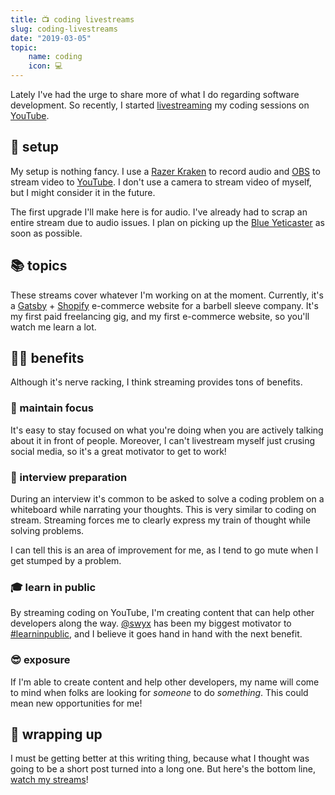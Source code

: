 ```yaml
---
title: 📺 coding livestreams
slug: coding-livestreams
date: "2019-03-05"
topic:
    name: coding
    icon: 💻
---
```


Lately I've had the urge to share more of what I do regarding software development. So recently, I started [livestreaming][1] my coding sessions on [YouTube][2].

## 🎤 setup

My setup is nothing fancy. I use a [Razer Kraken][3] to record audio and [OBS][4] to stream video to [YouTube][2]. I don't use a camera to stream video of myself, but I might consider it in the future.

The first upgrade I'll make here is for audio. I've already had to scrap an entire stream due to audio issues. I plan on picking up the [Blue Yeticaster][5] as soon as possible.

## 📚 topics

These streams cover whatever I'm working on at the moment. Currently, it's a [Gatsby][6] + [Shopify][7] e-commerce website for a barbell sleeve company. It's my first paid freelancing gig, and my first e-commerce website, so you'll watch me learn a lot.

## 👍🏼 benefits

Although it's nerve racking, I think streaming provides tons of benefits.

### 🎯 maintain focus

It's easy to stay focused on what you're doing when you are actively talking about it in front of people. Moreover, I can't livestream myself just crusing social media, so it's a great motivator to get to work!

### 👔 interview preparation

During an interview it's common to be asked to solve a coding problem on a whiteboard while narrating your thoughts. This is very similar to coding on stream. Streaming forces me to clearly express my train of thought while solving problems.

I can tell this is an area of improvement for me, as I tend to go mute when I get stumped by a problem.

### 🎓 learn in public

By streaming coding on YouTube, I'm creating content that can help other developers along the way. [@swyx][8] has been my biggest motivator to [#learninpublic][9], and I believe it goes hand in hand with the next benefit.

### 😎 exposure

If I'm able to create content and help other developers, my name will come to mind when folks are looking for _someone_ to do _something_. This could mean new opportunities for me!

## 🎁 wrapping up

I must be getting better at this writing thing, because what I thought was going to be a short post turned into a long one. But here's the bottom line, [watch my streams][1]!

[1]: https://www.youtube.com/playlist?list=PL6Mu1AMmTL-uMkwOvZ5_Ytbu9qQ5SQSrc
[2]: https://www.youtube.com/bradgarropy
[3]: https://www.razer.com/Gaming-Audio/Razer-Kraken-Pro-V2-/p/RZ04-02050900-R3M1
[4]: https://obsproject.com
[5]: https://www.bluedesigns.com/products/yeticaster/
[6]: https://www.gatsbyjs.org
[7]: https://www.shopify.com
[8]: https://twitter.com/swyx
[9]: https://twitter.com/hashtag/learninpublic
